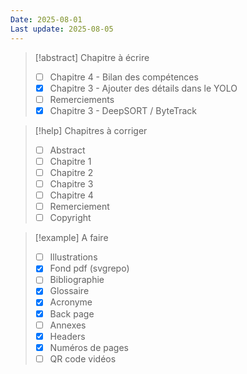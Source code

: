 ```yaml
---
Date: 2025-08-01
Last update: 2025-08-05
---
```

> [!abstract] Chapitre à écrire
> - [ ] Chapitre 4 - Bilan des compétences
> - [x] Chapitre 3 - Ajouter des détails dans le YOLO
> - [ ] Remerciements 
> - [x] Chapitre 3 - DeepSORT / ByteTrack

> [!help] Chapitres à corriger
> - [ ] Abstract
> - [ ] Chapitre 1
> - [ ] Chapitre 2
> - [ ] Chapitre 3
> - [ ] Chapitre 4
> - [ ] Remerciement 
> - [ ] Copyright

> [!example] A faire
> - [ ] Illustrations
> - [x] Fond pdf (svgrepo)
> - [ ] Bibliographie
> - [x] Glossaire
> - [x] Acronyme
> - [x] Back page
> - [ ] Annexes
> - [x] Headers
> - [x] Numéros de pages
> - [ ] QR code vidéos


